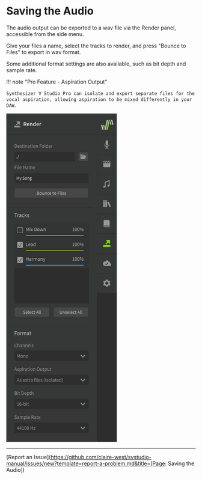 # Saving the Audio

The audio output can be exported to a wav file via the Render panel, accessible from the side menu.

Give your files a name, select the tracks to render, and press "Bounce to Files" to export in wav format.

Some additional format settings are also available, such as bit depth and sample rate.

!!! note "Pro Feature - Aspiration Output"

    Synthesizer V Studio Pro can isolate and export separate files for the vocal aspiration, allowing aspiration to be mixed differently in your DAW.

![Create a Track](/img/quickstart/render.png)

---

[Report an Issue](https://github.com/claire-west/svstudio-manual/issues/new?template=report-a-problem.md&title=[Page: Saving the Audio])